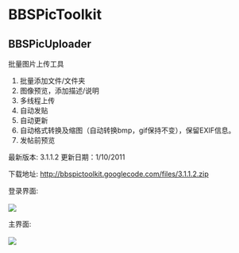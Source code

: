 # BBSPicToolkit #

## BBSPicUploader ##

批量图片上传工具
  1. 批量添加文件/文件夹
  1. 图像预览，添加描述/说明
  1. 多线程上传
  1. 自动发贴
  1. 自动更新
  1. 自动格式转换及缩图（自动转换bmp，gif保持不变），保留EXIF信息。
  1. 发帖前预览

最新版本: 3.1.1.2 更新日期：1/10/2011

下载地址: http://bbspictoolkit.googlecode.com/files/3.1.1.2.zip

登录界面: <br><br>
<img src='http://bbspictoolkit.googlecode.com/files/login.png' />

主界面: <br><br>
<img src='http://bbspictoolkit.googlecode.com/files/uploading.png' />
